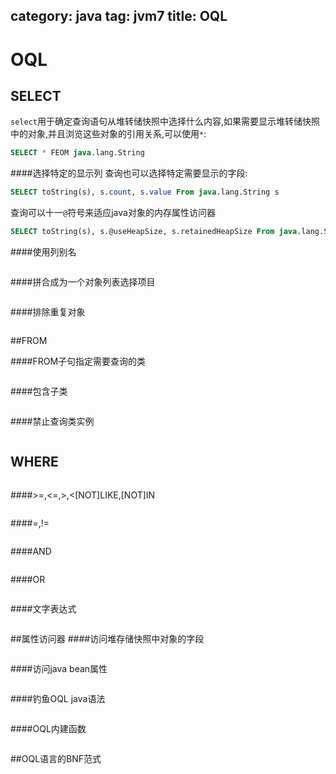 category: java
tag: jvm7
title: OQL
---
# OQL

## SELECT
`select`用于确定查询语句从堆转储快照中选择什么内容,如果需要显示堆转储快照中的对象,并且浏览这些对象的引用关系,可以使用`*`:

```sql
SELECT * FEOM java.lang.String
```

####选择特定的显示列
查询也可以选择特定需要显示的字段:
```sql
SELECT toString(s), s.count, s.value From java.lang.String s
```
查询可以十一`@`符号来适应java对象的内存属性访问器
```sql
SELECT toString(s), s.@useHeapSize, s.retainedHeapSize From java.lang.String s
```

####使用列别名

```sql

```



####拼合成为一个对象列表选择项目

```sql

```



####排除重复对象

```sql

```



##FROM

####FROM子句指定需要查询的类

```sql

```



####包含子类

```sql

```



####禁止查询类实例


```sql

```


## WHERE



```sql

```

####>=,<=,>,<[NOT]LIKE,[NOT]IN


```sql

```


####=,!=


```sql

```


####AND


```sql

```


####OR


```sql

```


####文字表达式


```sql

```


##属性访问器
####访问堆存储快照中对象的字段


```sql

```


####访问java bean属性


```sql

```


####钓鱼OQL java语法


```sql

```


####OQL内建函数



```sql

```

##OQL语言的BNF范式


```sql

```

